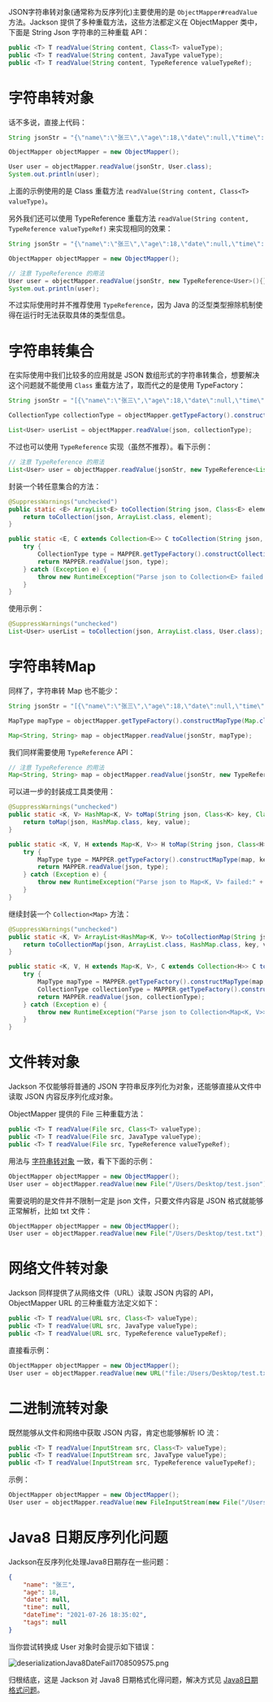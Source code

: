 JSON字符串转对象(通常称为反序列化)主要使用的是 `ObjectMapper#readValue` 方法。Jackson 提供了多种重载方法，这些方法都定义在 ObjectMapper 类中，下面是 String Json 字符串的三种重载 API：

```java
public <T> T readValue(String content, Class<T> valueType);
public <T> T readValue(String content, JavaType valueType);
public <T> T readValue(String content, TypeReference valueTypeRef);
```

# 字符串转对象

话不多说，直接上代码：

```java
String jsonStr = "{\"name\":\"张三\",\"age\":18,\"date\":null,\"time\":null,\"dateTime\":null,\"tags\":null}";

ObjectMapper objectMapper = new ObjectMapper();

User user = objectMapper.readValue(jsonStr, User.class);
System.out.println(user);
```


上面的示例使用的是 Class 重载方法 `readValue(String content, Class<T> valueType)`。

另外我们还可以使用 TypeReference 重载方法 `readValue(String content, TypeReference valueTypeRef)` 来实现相同的效果：

```java
String jsonStr = "{\"name\":\"张三\",\"age\":18,\"date\":null,\"time\":null,\"dateTime\":null,\"tags\":null}";

ObjectMapper objectMapper = new ObjectMapper();

// 注意 TypeReference 的用法
User user = objectMapper.readValue(jsonStr, new TypeReference<User>(){});
System.out.println(user);
```

不过实际使用时并不推荐使用 `TypeReference`，因为 Java 的泛型类型擦除机制使得在运行时无法获取具体的类型信息。

# 字符串转集合

在实际使用中我们比较多的应用就是 JSON 数组形式的字符串转集合，想要解决这个问题就不能使用 `Class` 重载方法了，取而代之的是使用 TypeFactory：

```java
String jsonStr = "[{\"name\":\"张三\",\"age\":18,\"date\":null,\"time\":null,\"dateTime\":null,\"tags\":null},{\"name\":\"李四\",\"age\":20,\"date\":null,\"time\":null,\"dateTime\":null,\"tags\":null}]";

CollectionType collectionType = objectMapper.getTypeFactory().constructCollectionType(List.class, User.class);

List<User> userList = objectMapper.readValue(json, collectionType);
```

不过也可以使用 `TypeReference` 实现（虽然不推荐）。看下示例：

```java
// 注意 TypeReference 的用法
List<User> user = objectMapper.readValue(jsonStr, new TypeReference<List<User>>(){});
```

封装一个转任意集合的方法：

```java
@SuppressWarnings("unchecked")
public static <E> ArrayList<E> toCollection(String json, Class<E> element) {
    return toCollection(json, ArrayList.class, element);
}

public static <E, C extends Collection<E>> C toCollection(String json, Class<C> collection, Class<E> element) {
    try {
        CollectionType type = MAPPER.getTypeFactory().constructCollectionType(collection, element);
        return MAPPER.readValue(json, type);
    } catch (Exception e) {
        throw new RuntimeException("Parse json to Collection<E> failed:" + json, e);
    }
}
```

使用示例：

```java
@SuppressWarnings("unchecked")  
List<User> userList = toCollection(json, ArrayList.class, User.class);
```

# 字符串转Map

同样了，字符串转 Map 也不能少：

```java
String jsonStr = "[{\"name\":\"张三\",\"age\":18,\"date\":null,\"time\":null,\"dateTime\":null,\"tags\":null},{\"name\":\"李四\",\"age\":20,\"date\":null,\"time\":null,\"dateTime\":null,\"tags\":null}]";

MapType mapType = objectMapper.getTypeFactory().constructMapType(Map.class, String.class, String.class);

Map<String, String> map = objectMapper.readValue(jsonStr, mapType);
```

我们同样需要使用 `TypeReference` API：

```java
// 注意 TypeReference 的用法
Map<String, String> map = objectMapper.readValue(jsonStr, new TypeReference<Map<String, String>>() {});
```

可以进一步的封装成工具类使用：

```java
@SuppressWarnings("unchecked")
public static <K, V> HashMap<K, V> toMap(String json, Class<K> key, Class<V> value) {
    return toMap(json, HashMap.class, key, value);
}

public static <K, V, H extends Map<K, V>> H toMap(String json, Class<H> map, Class<K> key, Class<V> value) {
    try {
        MapType type = MAPPER.getTypeFactory().constructMapType(map, key, value);
        return MAPPER.readValue(json, type);
    } catch (Exception e) {
        throw new RuntimeException("Parse json to Map<K, V> failed:" + json, e);
    }
}
```

继续封装一个 `Collection<Map>` 方法：

```java
@SuppressWarnings("unchecked")
public static <K, V> ArrayList<HashMap<K, V>> toCollectionMap(String json, Class<K> key, Class<V> value) {
    return toCollectionMap(json, ArrayList.class, HashMap.class, key, value);
}

public static <K, V, H extends Map<K, V>, C extends Collection<H>> C toCollectionMap(String json, Class<C> collection, Class<H> map, Class<K> key, Class<V> value) {
    try {
        MapType mapType = MAPPER.getTypeFactory().constructMapType(map, key, value);
        CollectionType collectionType = MAPPER.getTypeFactory().constructCollectionType(collection, mapType);
        return MAPPER.readValue(json, collectionType);
    } catch (Exception e) {
        throw new RuntimeException("Parse json to Collection<Map<K, V>>> failed:" + json, e);
    }
}
```

# 文件转对象

Jackson 不仅能够将普通的 JSON 字符串反序列化为对象，还能够直接从文件中读取 JSON 内容反序列化成对象。

ObjectMapper 提供的 File 三种重载方法：

```java
public <T> T readValue(File src, Class<T> valueType);
public <T> T readValue(File src, JavaType valueType);
public <T> T readValue(File src, TypeReference valueTypeRef);
```

用法与 [字符串转对象](#字符串转对象) 一致，看下下面的示例：

```java
ObjectMapper objectMapper = new ObjectMapper();
User user = objectMapper.readValue(new File("/Users/Desktop/test.json"), User.class);
```

需要说明的是文件并不限制一定是 json 文件，只要文件内容是 JSON 格式就能够正常解析，比如 txt 文件：

```java
ObjectMapper objectMapper = new ObjectMapper();
User user = objectMapper.readValue(new File("/Users/Desktop/test.txt"), User.class);
```

# 网络文件转对象

Jackson 同样提供了从网络文件（URL）读取 JSON 内容的 API，ObjectMapper URL 的三种重载方法定义如下：

```java
public <T> T readValue(URL src, Class<T> valueType);
public <T> T readValue(URL src, JavaType valueType);
public <T> T readValue(URL src, TypeReference valueTypeRef);
```

直接看示例：

```java
ObjectMapper objectMapper = new ObjectMapper();
User user = objectMapper.readValue(new URL("file:/Users/Desktop/test.txt"), User.class);
```

# 二进制流转对象

既然能够从文件和网络中获取 JSON 内容，肯定也能够解析 IO 流：

```java
public <T> T readValue(InputStream src, Class<T> valueType);
public <T> T readValue(InputStream src, JavaType valueType);
public <T> T readValue(InputStream src, TypeReference valueTypeRef);
```

示例：

```java
ObjectMapper objectMapper = new ObjectMapper();
User user = objectMapper.readValue(new FileInputStream(new File("/Users/Desktop/test.txt")), User.class);
```
# Java8 日期反序列化问题

Jackson在反序列化处理Java8日期存在一些问题：

```json
{
    "name": "张三",
    "age": 18,
    "date": null,
    "time": null,
    "dateTime": "2021-07-26 18:35:02",
    "tags": null
}
```

当你尝试转换成 User 对象时会提示如下错误：

![deserializationJava8DateFail1708509575.png](http://java-media.knowledge.ituknown.cn/jackson/deserializationJava8DateFail1708509575.png)

归根结底，这是 Jackson 对 Java8 日期格式化得问题，解决方式见 [Java8日期格式问题](../java8日期格式问题.md)。